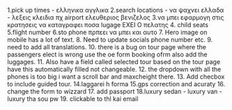 1.pick up times - ελληνικα αγγλικα 
2.search locations - να ψαχνει ελλαδα - λεξεις κλειδια πχ airport ελευθεριος βενιζελος
3.να μπει εφαρμογη στις κρατησεις να καταγραφει ποσα lugage EXEI O πελατης
4. child seats 
5.flight number
6.sto phone πρπεει να μπει και αυτο 
7. Hero image on mobile has a lot of text.
8. Need to update socials phone number etc.
9. need to add all translations.
10. there is a bug on tour page where the passengers elect is wrong use the oe form booking ofrm also add the luggages.
11. Also have a field called selected tour based on the tour page have this automatically filled not changeable.
12. the dropdown with all the phones is too big i want a scroll bar and maxcheight there.
13. Add checbox to include guided tour.
14.laggarei h forma 
15.gps correction and acuraty
16. change the form to wizzard
17. add passport
18.luxury sedan - luxury van - luxury tha sou pw 
19. clickable to thl kai email

